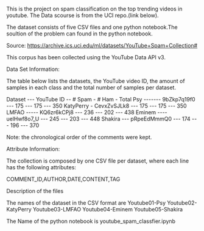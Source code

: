 This is the project on spam classification on the top trending videos in youtube. The Data scourse is from the UCI repo.(link below). 

The dataset consists of five CSV files and one python notebook.The soultion of the problem can found in the python notebook. 

Source: https://archive.ics.uci.edu/ml/datasets/YouTube+Spam+Collection#

This corpus has been collected using the YouTube Data API v3.

Data Set Information:

The table below lists the datasets, the YouTube video ID, the amount of samples in each class and the total number of samples per dataset. 

Dataset --- YouTube ID -- # Spam - # Ham - Total 
Psy ------- 9bZkp7q19f0 --- 175 --- 175 --- 350 
KatyPerry - CevxZvSJLk8 --- 175 --- 175 --- 350 
LMFAO ----- KQ6zr6kCPj8 --- 236 --- 202 --- 438 
Eminem ---- uelHwf8o7_U --- 245 --- 203 --- 448 
Shakira --- pRpeEdMmmQ0 --- 174 --- 196 --- 370 

Note: the chronological order of the comments were kept. 


Attribute Information:

The collection is composed by one CSV file per dataset, where each line has the following attributes: 

COMMENT_ID,AUTHOR,DATE,CONTENT,TAG 


Description of the files 

The names of the dataset in the CSV format are 
Youtube01-Psy
Youtube02-KatyPerry
Youtube03-LMFAO
Youtube04-Eminem
Youtube05-Shakira

The Name of the python notebook is youtube_spam_classfier.ipynb
